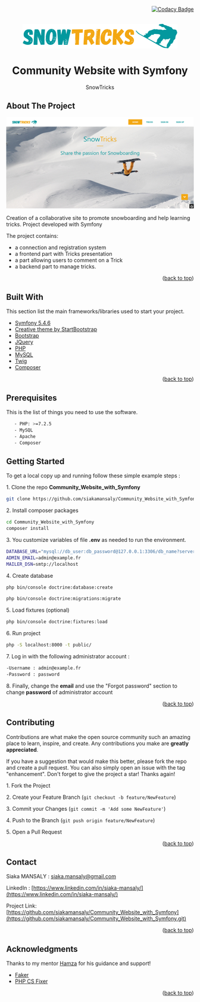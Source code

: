 <div id="top"></div>
<div align="right">

[![Codacy Badge](https://app.codacy.com/project/badge/Grade/84e30cbee58949cbad70ebaef13a299c)](https://www.codacy.com/gh/siakamansaly/Community_Website_with_Symfony/dashboard?utm_source=github.com&amp;utm_medium=referral&amp;utm_content=siakamansaly/Community_Website_with_Symfony&amp;utm_campaign=Badge_Grade)

</div>
<!-- PROJECT LOGO -->
<br />
<div align="center">
  <a href="https://github.com/siakamansaly/Blog_PHP_MVC">
    <img src="public/logo.png" alt="Logo">
  </a>
  <h1 align="center">Community Website with Symfony</h1>
  <p align="center">
    SnowTricks
  </p>
</div>

<!-- ABOUT THE PROJECT -->
## About The Project

<div align="center">
    <img src="public/Screenshot.png" alt="Screenshot" width="700px">
</div>
<p>Creation of a collaborative site to promote snowboarding and help learning tricks. Project developed with Symfony</p>
<p>The project contains:</p>
<ul>
  <li>a connection and registration system</li>
  <li>a frontend part with Tricks presentation </li>
  <li>a part allowing users to comment on a Trick</li>
  <li>a backend part to manage tricks.</li>
</ul>

<p align="right">(<a href="#top">back to top</a>)</p>

<!-- Built With -->
## Built With

This section list the main frameworks/libraries used to start your project.
<ul>
  <li><a href="https://symfony.com/doc/5.4/index.html" target="_blank">Symfony 5.4.6</a></li>
  <li><a href="https://startbootstrap.com/theme/creative" target="_blank">Creative theme by StartBootstrap</a></li>
  <li><a href="https://getbootstrap.com/" target="_blank">Bootstrap</a></li>
  <li><a href="https://jquery.com" target="_blank">JQuery</a></li>
  <li><a href="https://www.php.net/" target="_blank">PHP</a></li>
  <li><a href="https://www.mysql.com/fr/">MySQL</a></li>
  <li><a href="https://twig.symfony.com/" target="_blank">Twig</a></li>
  <li><a href="https://getcomposer.org/" target="_blank">Composer</a></li>
</ul>

<p align="right">(<a href="#top">back to top</a>)</p>

<!-- Prerequisites -->
## Prerequisites

This is the list of things you need to use the software.
   ```sh
      - PHP: >=7.2.5
      - MySQL
      - Apache
      - Composer
   ```
<!-- GETTING STARTED -->
## Getting Started

To get a local copy up and running follow these simple example steps :

1.&nbsp;Clone the repo **Community_Website_with_Symfony**
   ```sh
   git clone https://github.com/siakamansaly/Community_Website_with_Symfony.git
   ```

2.&nbsp;Install composer packages
   ```sh
   cd Community_Website_with_Symfony
   composer install
   ```
3.&nbsp;You customize variables of file **.env** as needed to run the environment.
   ```sh
   DATABASE_URL="mysql://db_user:db_password@127.0.0.1:3306/db_name?serverVersion=5.7&charset=utf8mb4"
   ADMIN_EMAIL=admin@example.fr
   MAILER_DSN=smtp://localhost
   ```
4.&nbsp;Create database
   ```sh
   php bin/console doctrine:database:create
   ```
   ```sh
   php bin/console doctrine:migrations:migrate
   ```
5.&nbsp;Load fixtures (optional)
   ```sh
   php bin/console doctrine:fixtures:load
   ```
6.&nbsp;Run project
   ```sh
   php -S localhost:8000 -t public/
   ```  
7.&nbsp;Log in with the following administrator account :
   ```sh
   -Username : admin@example.fr
   -Password : password
   ```

8.&nbsp;Finally, change the **email** and use the "Forgot password" section to change **password** of administrator account

<p align="right">(<a href="#top">back to top</a>)</p>

<!-- CONTRIBUTING -->
## Contributing

Contributions are what make the open source community such an amazing place to learn, inspire, and create. Any contributions you make are **greatly appreciated**.

If you have a suggestion that would make this better, please fork the repo and create a pull request. You can also simply open an issue with the tag "enhancement".
Don't forget to give the project a star! Thanks again!

1.&nbsp;Fork the Project

2.&nbsp;Create your Feature Branch (`git checkout -b feature/NewFeature`)

3.&nbsp;Commit your Changes (`git commit -m 'Add some NewFeature'`)

4.&nbsp;Push to the Branch (`git push origin feature/NewFeature`)

5.&nbsp;Open a Pull Request

<p align="right">(<a href="#top">back to top</a>)</p>

<!-- CONTACT -->
## Contact

Siaka MANSALY : [siaka.mansaly@gmail.com](siaka.mansaly@gmail.com) 

LinkedIn : [https://www.linkedin.com/in/siaka-mansaly/](https://www.linkedin.com/in/siaka-mansaly/)

Project Link: [https://github.com/siakamansaly/Community_Website_with_Symfony](https://github.com/siakamansaly/Community_Website_with_Symfony.git)
              
<p align="right">(<a href="#top">back to top</a>)</p>

## Acknowledgments

Thanks to my mentor [Hamza](https://github.com/Hamzasakrani) for his guidance and support!

<ul>
  <li><a href="https://github.com/FakerPHP/Faker" target="_blank">Faker</a></li>
  <li><a href="https://cs.symfony.com/" target="_blank">PHP CS Fixer</a></li>
</ul>

<p align="right">(<a href="#top">back to top</a>)</p>
